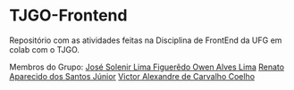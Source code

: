 # TJGO-Frontend
Repositório com as atividades feitas na Disciplina de FrontEnd da UFG em colab com o TJGO.


Membros do Grupo:
[José Solenir Lima Figuerêdo ](https://github.com/Solenir)
[Owen Alves Lima](https://github.com/owenlima)
[Renato Aparecido dos Santos Júnior](https://github.com/renatojunior0)
[Victor Alexandre de Carvalho Coelho](https://github.com/victor-alexandre)




